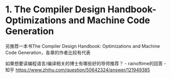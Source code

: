 # 1. The Compiler Design Handbook- Optimizations and Machine Code Generation













另推荐一本书The Compiler Design Handbook: Optimizations and Machine Code Generation，各章的作者比较有代表



如果想要读编程语言/编译相关的博士有哪些好的导师推荐？ - rainoftime的回答 - 知乎
https://www.zhihu.com/question/50642324/answer/121949385





